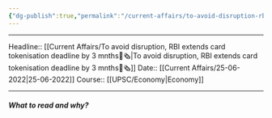 ```yaml
---
{"dg-publish":true,"permalink":"/current-affairs/to-avoid-disruption-rbi-extends-card-tokenisation-deadline-by-3-mnths/","dgHomeLink":true,"dgPassFrontmatter":false}
---
```


----
Headline:: [[Current Affairs/To avoid disruption, RBI extends card tokenisation deadline by 3 mnths📰🗞️|To avoid disruption, RBI extends card tokenisation deadline by 3 mnths📰🗞️]]
Date:: [[Current Affairs/25-06-2022|25-06-2022]]
Course:: [[UPSC/Economy|Economy]] 

----
##### What to read and why? 


